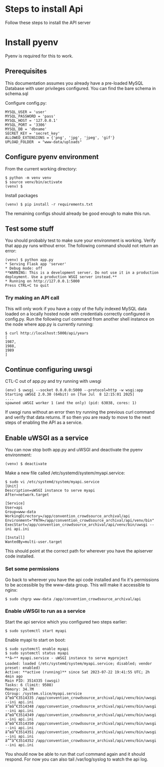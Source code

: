 # Steps to install Api

Follow these steps to install the API server

# Install pyenv

Pyenv is required for this to work.

## Prerequisites

This documentation assumes you already have a pre-loaded MySQL Database with user privileges configured. You can find the bare schema in schema.sql

Configure config.py:
~~~
MYSQL_USER = 'user'
MYSQL_PASSWORD = 'pass'
MYSQL_HOST = '127.0.0.1'
MYSQL_PORT = '3306'
MYSQL_DB = 'dbname'
SECRET_KEY = 'secret_key'
ALLOWED_EXTENSIONS = {'png', 'jpg', 'jpeg', 'gif'}
UPLOAD_FOLDER  = "www-data/uploads"
~~~

## Configure pyenv environment
From the current working directory:
~~~
$ python -m venv venv
$ source venv/bin/activate
(venv) $
~~~
Install packages
~~~
(venv) $ pip install -r requirements.txt
~~~
The remaining configs should already be good enough to make this run.

## Test some stuff

You should probably test to make sure your environment is working. Verify that app.py runs without error. The following command should not return an error:
~~~
(venv) $ python app.py
* Serving Flask app 'server'
* Debug mode: off
**WARNING: This is a development server. Do not use it in a production deployment. Use a production WSGI server instead.**
* Running on http://127.0.0.1:5000
Press CTRL+C to quit
~~~

### Try making an API call

This will only work if you have a copy of the fully indexed MySQL data loaded on a locally hosted node with credentials correctly configured in config.py. Run the following curl command from another shell instance on the node where app.py is currently running:

~~~
$ curl http://localhost:5000/api/years
[
1987,
1988,
1989
]
~~~

## Continue configuring uwsgi

CTL-C out of app.py and try running with uwsgi

~~~
(env) $ uwsgi --socket 0.0.0.0:5000 --protocol=http -w wsgi:app
Starting uWSGI 2.0.30 (64bit) on [Tue Jul  8 12:15:01 2025]
....
spawned uWSGI worker 1 (and the only) (pid: 63038, cores: 1)
~~~

If uwsgi runs without an error then try running the previous curl command and verify that data returns. If so then you are ready to move to the next steps of enabling the API as a service.

## Enable uWSGI as a service

You can now stop both app.py and uWSGI and deactivate the pyenv environment:
~~~
(venv) $ deactivate
~~~
Make a new file called /etc/systemd/system/myapi.service:
~~~
$ sudo vi /etc/systemd/system/myapi.service
[Unit]
Description=uWSGI instance to serve myapi
After=network.target

[Service]
User=api
Group=www-data
WorkingDirectory=/app/convention_crowdsource_archival/api
Environment="PATH=/app/convention_crowdsource_archival/api/venv/bin"
ExecStart=/app/convention_crowdsource_archival/api/venv/bin/uwsgi --ini api.ini  

[Install]
WantedBy=multi-user.target
~~~
This should point at the correct path for wherever you have the apiserver code installed.

### Set some permissions

Go back to wherever you have the api code installed and fix it's permissions to be accessible by the www-data group. This will make it accessible to nginx:
~~~
$ sudo chgrp www-data /app/convention_crowdsource_archival/api
~~~

### Enable uWSGI to run as a service

Start the api service which you configured two steps earlier:
~~~
$ sudo systemctl start myapi
~~~
Enable myapi to start on boot:
~~~
$ sudo systemctl enable myapi
$ sudo systemctl status myapi
**â—** myapi.service - uWSGI instance to serve myproject
Loaded: loaded (/etc/systemd/system/myapi.service; disabled; vendor preset: enabled)
Active: **active (running)** since Sat 2023-07-22 19:41:55 UTC; 2h 4min ago
Main PID: 3514335 (uwsgi)
Tasks: 6 (limit: 9508)
Memory: 34.7M
CGroup: /system.slice/myapi.service
â”œâ”€3514335 /app/convention_crowdsource_archival/api/venv/bin/uwsgi --ini api.ini
â”œâ”€3514348 /app/convention_crowdsource_archival/api/venv/bin/uwsgi --ini api.ini
â”œâ”€3514349 /app/convention_crowdsource_archival/api/venv/bin/uwsgi --ini api.ini
â”œâ”€3514350 /app/convention_crowdsource_archival/api/venv/bin/uwsgi --ini api.ini
â”œâ”€3514351 /app/convention_crowdsource_archival/api/venv/bin/uwsgi --ini api.ini
â””â”€3514352 /app/convention_crowdsource_archival/api/venv/bin/uwsgi --ini api.ini
~~~

You should now be able to run that curl command again and it should respond. For now you can also tail /var/log/syslog to watch the api log.
